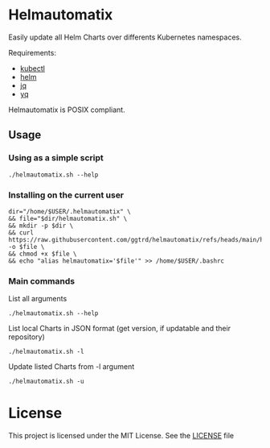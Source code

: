 # Helmautomatix

Easily update all Helm Charts over differents Kubernetes namespaces.

Requirements:
- [kubectl](https://kubernetes.io/fr/docs/reference/kubectl/)
- [helm](https://helm.sh/docs/intro/install/)
- [jq](https://jqlang.org/)
- [yq](https://mikefarah.gitbook.io/yq)


Helmautomatix is POSIX compliant.


## Usage

### Using as a simple script
```
./helmautomatix.sh --help
```
### Installing on the current user
```
dir="/home/$USER/.helmautomatix" \
&& file="$dir/helmautomatix.sh" \
&& mkdir -p $dir \
&& curl https://raw.githubusercontent.com/ggtrd/helmautomatix/refs/heads/main/helmautomatix.sh -o $file \
&& chmod +x $file \
&& echo "alias helmautomatix='$file'" >> /home/$USER/.bashrc
```

### Main commands
List all arguments
```
./helmautomatix.sh --help
```
List local Charts in JSON format (get version, if updatable and their repository)
```
./helmautomatix.sh -l
```
Update listed Charts from -l argument
```
./helmautomatix.sh -u
```

# License
This project is licensed under the MIT License. See the [LICENSE](https://github.com/ggtrd/helmautomatix/blob/main/LICENSE.md) file